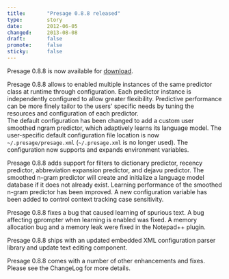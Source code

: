 ```yaml
---
title:       "Presage 0.8.8 released"
type:        story
date:        2012-06-05
changed:     2013-08-08
draft:       false
promote:     false
sticky:      false
---
```


Presage 0.8.8 is now available for [download](/download/).

Presage 0.8.8 allows to enabled multiple instances of the same predictor class at runtime through configuration. Each predictor instance is independently configured to allow greater flexibility. Predictive performance can be more finely tailor to the users' specific needs by tuning the resources and configuration of each predictor.  
The default configuration has been changed to add a custom user smoothed ngram predictor, which adaptively learns its language model. The user-specific default configuration file location is now ``~/.presage/presage.xml`` (``~/.presage.xml`` is no longer used). The configuration now supports and expands environment variables.

Presage 0.8.8 adds support for filters to dictionary predictor, recency predictor, abbreviation expansion predictor, and dejavu predictor. The smoothed n-gram predictor will create and initialize a language model database if it does not already exist. Learning performance of the smoothed n-gram predictor has been improved. A new configuration variable has been added to control context tracking case sensitivity.

<!--more-->

Presage 0.8.8 fixes a bug that caused learning of spurious text. A bug affecting gprompter when learning is enabled was fixed. A memory allocation bug and a memory leak were fixed in the Notepad++ plugin.

Presage 0.8.8 ships with an updated embedded XML configuration parser library and update text editing component.

Presage 0.8.8 comes with a number of other enhancements and fixes. Please see the ChangeLog for more details.
